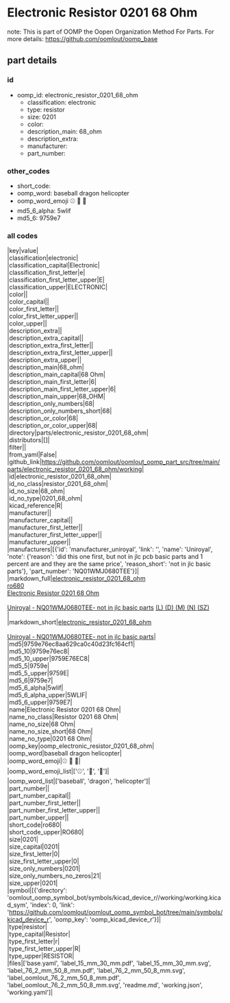 # Electronic Resistor 0201 68 Ohm  

note: This is part of OOMP the Oopen Organization Method For Parts. For more details: https://github.com/oomlout/oomp_base

##  part details





### id
* oomp_id: electronic_resistor_0201_68_ohm
  * classification: electronic
  * type: resistor
  * size: 0201
  * color: 
  * description_main: 68_ohm
  * description_extra: 
  * manufacturer: 
  * part_number: 

### other_codes
* short_code: 
* oomp_word: baseball dragon helicopter
* oomp_word_emoji :baseball: :dragon: :helicopter:
* md5_6_alpha: 5wlif
* md5_6: 9759e7

### all codes 
|key|value|  
|classification|electronic|  
|classification_capital|Electronic|  
|classification_first_letter|e|  
|classification_first_letter_upper|E|  
|classification_upper|ELECTRONIC|  
|color||  
|color_capital||  
|color_first_letter||  
|color_first_letter_upper||  
|color_upper||  
|description_extra||  
|description_extra_capital||  
|description_extra_first_letter||  
|description_extra_first_letter_upper||  
|description_extra_upper||  
|description_main|68_ohm|  
|description_main_capital|68 Ohm|  
|description_main_first_letter|6|  
|description_main_first_letter_upper|6|  
|description_main_upper|68_OHM|  
|description_only_numbers|68|  
|description_only_numbers_short|68|  
|description_or_color|68|  
|description_or_color_upper|68|  
|directory|parts/electronic_resistor_0201_68_ohm|  
|distributors|[]|  
|filter||  
|from_yaml|False|  
|github_link|https://github.com/oomlout/oomlout_oomp_part_src/tree/main/parts/electronic_resistor_0201_68_ohm/working|  
|id|electronic_resistor_0201_68_ohm|  
|id_no_class|resistor_0201_68_ohm|  
|id_no_size|68_ohm|  
|id_no_type|0201_68_ohm|  
|kicad_reference|R|  
|manufacturer||  
|manufacturer_capital||  
|manufacturer_first_letter||  
|manufacturer_first_letter_upper||  
|manufacturer_upper||  
|manufacturers|[{'id': 'manufacturer_uniroyal', 'link': '', 'name': 'Uniroyal', 'note': {'reason': 'did this one first, but not in jlc pcb basic parts and 1 percent are and they are the same price', 'reason_short': 'not in jlc basic parts'}, 'part_number': 'NQ01WMJ0680TEE'}]|  
|markdown_full|[electronic_resistor_0201_68_ohm](https://github.com/oomlout/oomlout_oomp_part_src/tree/main/parts/electronic_resistor_0201_68_ohm/working)<br>[ro680](https://github.com/oomlout/oomlout_oomp_part_src/tree/main/parts/electronic_resistor_0201_68_ohm/working)<br>[Electronic Resistor 0201 68 Ohm](https://github.com/oomlout/oomlout_oomp_part_src/tree/main/parts/electronic_resistor_0201_68_ohm/working)<br><br>[Uniroyal - NQ01WMJ0680TEE- not in jlc basic parts]() [(L)  ](https://www.lcsc.com/search?q=NQ01WMJ0680TEE)[(D)  ](https://www.digikey.com/en/products?keywords=NQ01WMJ0680TEE)[(M)  ](https://www.mouser.com/Search/Refine?Keyword=NQ01WMJ0680TEE)[(N)  ](https://www.newark.com/search?st=NQ01WMJ0680TEE)[(SZ)  ](https://so.szlcsc.com/global.html?k=NQ01WMJ0680TEE)<br>|  
|markdown_short|[electronic_resistor_0201_68_ohm](https://github.com/oomlout/oomlout_oomp_part_src/tree/main/parts/electronic_resistor_0201_68_ohm/working)<br><br>[Uniroyal - NQ01WMJ0680TEE- not in jlc basic parts]()|  
|md5|9759e76ec8aa629ca0c40d23fc164cf1|  
|md5_10|9759e76ec8|  
|md5_10_upper|9759E76EC8|  
|md5_5|9759e|  
|md5_5_upper|9759E|  
|md5_6|9759e7|  
|md5_6_alpha|5wlif|  
|md5_6_alpha_upper|5WLIF|  
|md5_6_upper|9759E7|  
|name|Electronic Resistor 0201 68 Ohm|  
|name_no_class|Resistor 0201 68 Ohm|  
|name_no_size|68 Ohm|  
|name_no_size_short|68 Ohm|  
|name_no_type|0201 68 Ohm|  
|oomp_key|oomp_electronic_resistor_0201_68_ohm|  
|oomp_word|baseball dragon helicopter|  
|oomp_word_emoji|:baseball: :dragon: :helicopter:|  
|oomp_word_emoji_list|[':baseball:', ':dragon:', ':helicopter:']|  
|oomp_word_list|['baseball', 'dragon', 'helicopter']|  
|part_number||  
|part_number_capital||  
|part_number_first_letter||  
|part_number_first_letter_upper||  
|part_number_upper||  
|short_code|ro680|  
|short_code_upper|RO680|  
|size|0201|  
|size_capital|0201|  
|size_first_letter|0|  
|size_first_letter_upper|0|  
|size_only_numbers|0201|  
|size_only_numbers_no_zeros|21|  
|size_upper|0201|  
|symbol|[{'directory': 'oomlout_oomp_symbol_bot/symbols/kicad_device_r//working/working.kicad_sym', 'index': 0, 'link': 'https://github.com/oomlout/oomlout_oomp_symbol_bot/tree/main/symbols/kicad_device_r', 'oomp_key': 'oomp_kicad_device_r'}]|  
|type|resistor|  
|type_capital|Resistor|  
|type_first_letter|r|  
|type_first_letter_upper|R|  
|type_upper|RESISTOR|  
|files|['base.yaml', 'label_15_mm_30_mm.pdf', 'label_15_mm_30_mm.svg', 'label_76_2_mm_50_8_mm.pdf', 'label_76_2_mm_50_8_mm.svg', 'label_oomlout_76_2_mm_50_8_mm.pdf', 'label_oomlout_76_2_mm_50_8_mm.svg', 'readme.md', 'working.json', 'working.yaml']|  
